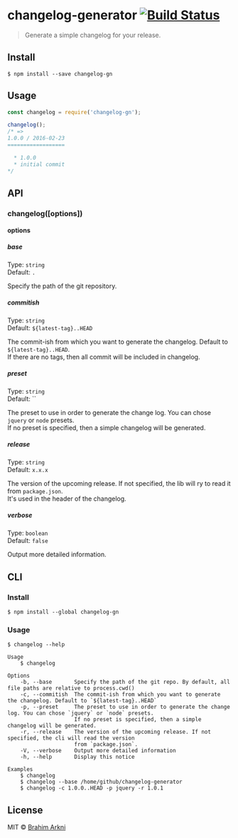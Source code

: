 # changelog-generator [![Build Status](https://travis-ci.org/Arkni/changelog-generator.svg?branch=master)](https://travis-ci.org/Arkni/changelog-generator)

> Generate a simple changelog for your release.


## Install

```
$ npm install --save changelog-gn
```


## Usage

```js
const changelog = require('changelog-gn');

changelog();
/* =>
1.0.0 / 2016-02-23
==================

  * 1.0.0
  * initial commit
*/
```


## API

### changelog([options])

#### options

##### base

Type: `string`<br>
Default: `.`

Specify the path of the git repository.

##### commitish

Type: `string`<br>
Default: `${latest-tag}..HEAD`

The commit-ish from which you want to generate the changelog. Default to `${latest-tag}..HEAD`.<br>
If there are no tags, then all commit will be included in changelog.

##### preset

Type: `string`<br>
Default: ``

The preset to use in order to generate the change log. You can chose `jquery` or `node` presets.<br>
If no preset is specified, then a simple changelog will be generated.

##### release

Type: `string`<br>
Default: `x.x.x`

The version of the upcoming release. If not specified, the lib will ry to read it from `package.json`.<br>
It's used in the header of the changelog.

##### verbose

Type: `boolean`<br>
Default: `false`

Output more detailed information.


## CLI

### Install

```
$ npm install --global changelog-gn
```

### Usage

```
$ changelog --help

Usage
    $ changelog

Options
    -b, --base       Specify the path of the git repo. By default, all file paths are relative to process.cwd()
    -c, --commitish  The commit-ish from which you want to generate the changelog. Default to `${latest-tag}..HEAD`
    -p, --preset     The preset to use in order to generate the change log. You can chose `jquery` or `node` presets.
                     If no preset is specified, then a simple changelog will be generated.
    -r, --release    The version of the upcoming release. If not specified, the cli will read the version
                     from `package.json`.
    -V, --verbose    Output more detailed information
    -h, --help       Display this notice

Examples
    $ changelog
    $ changelog --base /home/github/changelog-generator
    $ changelog -c 1.0.0..HEAD -p jquery -r 1.0.1
```

## License

MIT © [Brahim Arkni](https://github.com/Arkni)

